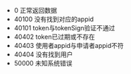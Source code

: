 * 0  正常返回数据
* 40100  没有找到对应的appid
* 40101  token与tokenSign验证不通过
* 40402  token已过期或不存在
* 40403  使用者appid与申请者appid不符
* 40404  没有找到用户
* 50000  未知系统错误

